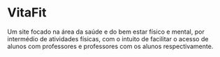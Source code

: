 # VitaFit
Um site focado na área da saúde e do bem estar físico e mental, por intermédio de atividades físicas, com o intuito de facilitar o acesso de alunos com professores e professores com os alunos respectivamente.
